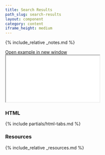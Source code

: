 ```yaml
---
title: Search Results
path_slug: search-results
layout: component
category: content
iframe_height: medium
---
```


{% include_relative _notes.md %}

<div class="cf">
	<a href="{{ site.baseurl }}/component/{{ page.path_slug }}/example.html" target="_blank" class="example-link">Open example in new window</a>
</div><!--/.cf-->

<iframe {% if page.iframe_height %}class="h-{{ page.iframe_height }}"{% endif %} src="{{ site.baseurl}}/component/{{ page.path_slug }}/example.html" title="Search Results Example"></iframe>

<h3>HTML</h3>

{% include partials/html-tabs.md %}

<h3>Resources</h3>

{% include_relative _resources.md %}
